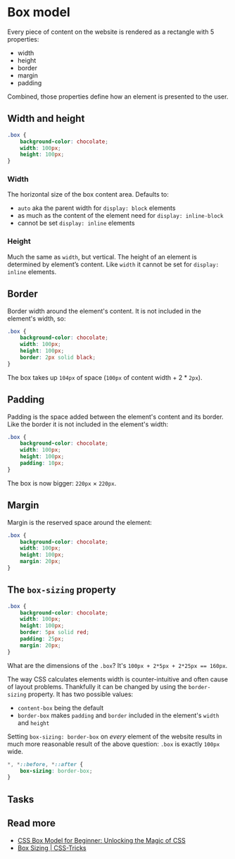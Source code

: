 # Box model

Every piece of content on the website is rendered as a rectangle with 5 properties:

- width
- height
- border
- margin
- padding

Combined, those properties define how an element is presented to the user.

[](codepen://maciej-kucharski/ZmQLbY)

## Width and height

```css
.box {
    background-color: chocolate;
    width: 100px;
    height: 100px;
}
```

### Width

The horizontal size of the box content area. Defaults to:
- `auto` aka the parent width for `display: block` elements
- as much as the content of the element need for `display: inline-block`
- cannot be set `display: inline` elements

### Height

Much the same as `width`, but vertical. The height of an element is determined by element’s content.
Like `width` it cannot be set for `display: inline` elements.

## Border

Border width around the element's content. It is not included in the element's width, so:
```css
.box {
    background-color: chocolate;
    width: 100px;
    height: 100px;
    border: 2px solid black;
}
```
The box takes up `104px` of space (`100px` of content width + 2 * `2px`).

## Padding

Padding is the space added between the element's content and its border.
Like the border it is not included in the element's width:

```css
.box {
    background-color: chocolate;
    width: 100px;
    height: 100px;
    padding: 10px;
}
```

The box is now bigger: `220px` × `220px`.

## Margin

Margin is the reserved space around the element:

```css
.box {
    background-color: chocolate;
    width: 100px;
    height: 100px;
    margin: 20px;
}
```

## The `box-sizing` property
```css
.box {
    background-color: chocolate;
    width: 100px;
    height: 100px;
    border: 5px solid red;
    padding: 25px;
    margin: 20px;
}
```
What are the dimensions of the `.box`? It's `100px + 2*5px + 2*25px == 160px`.

The way CSS calculates elements width is counter-intuitive and often cause of layout problems.
Thankfully it can be changed by using the `border-sizing` property.
It has two possible values:
- `content-box` being the default
- `border-box` makes `padding` and `border` included in the element's `width` and `height`

Setting `box-sizing: border-box` on *every* element of the website results in much more
reasonable result of the above question: `.box` is exactly `100px` wide.

```css
*, *::before, *::after {
    box-sizing: border-box;
}
```
## Tasks

[](codepen://t-i-m-i/OaXqyj)
## Read more

- [CSS Box Model for Beginner: Unlocking the Magic of CSS](https://hackernoon.com/css-box-model-45ecf4ac219e)
- [Box Sizing | CSS-Tricks](https://css-tricks.com/box-sizing/)